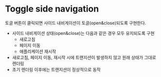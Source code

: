 # Toggle side navigation

토글 버튼이 클릭되면 사이드 내비게이션이 토글(open&close)되도록 구현한다.

- 사이드 내비게이션 상태(open&close)는 다음과 같은 경우 모두 유지되도록 구현
  - 새로고침
  - 페이지 이동
  - 애플리케이션 재시작
- 새로고침, 페이지 이동, 재시작 시에 트랜지션이 발생하지 않고 원래 상태가 그대로 렌더링
- 초기 렌더링 이후에는 트랜지션이 정상적으로 동작
